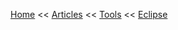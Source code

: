 [Home](../../../index.md) << [Articles](../../index.md) << [Tools](../index.md) << [Eclipse](index.md)

